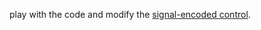 play with the code and modify the [signal-encoded control](https://github.com/hanfengzhai/PIDOC/blob/1894079d9ccd777527615524bc8e0e89d73b5f59/vanderPol/benchmark_main.py#L46).
